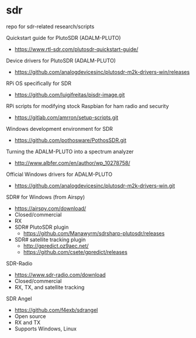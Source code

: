 # sdr
repo for sdr-related research/scripts

Quickstart guide for PlutoSDR (ADALM-PLUTO)
* https://www.rtl-sdr.com/plutosdr-quickstart-guide/

Device drivers for PlutoSDR (ADALM-PLUTO)
* https://github.com/analogdevicesinc/plutosdr-m2k-drivers-win/releases

RPi OS specifically for SDR
* https://github.com/luigifreitas/pisdr-image.git

RPi scripts for modifying stock Raspbian for ham radio and security
* https://gitlab.com/amrron/setup-scripts.git

Windows development environment for SDR
* https://github.com/pothosware/PothosSDR.git

Turning the ADALM-PLUTO into a spectrum analyzer
* http://www.albfer.com/en/author/wp_10278758/

Official Windows drivers for ADALM-PLUTO
* https://github.com/analogdevicesinc/plutosdr-m2k-drivers-win.git

SDR# for Windows (from Airspy)
* https://airspy.com/download/
* Closed/commercial
* RX
* SDR# PlutoSDR plugin
  * https://github.com/Manawyrm/sdrsharp-plutosdr/releases
* SDR# satellite tracking plugin
  * http://gpredict.oz9aec.net/
  * https://github.com/csete/gpredict/releases

SDR-Radio
* https://www.sdr-radio.com/download
* Closed/commercial
* RX, TX, and satellite tracking

SDR Angel
* https://github.com/f4exb/sdrangel
* Open source
* RX and TX
* Supports Windows, Linux
